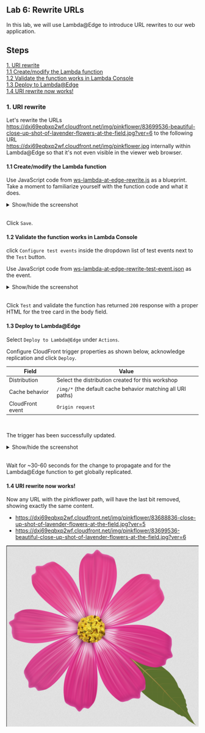 ## Lab 6: Rewrite URLs

In this lab, we will use Lambda@Edge to introduce URL rewrites to our web application.


## Steps

[1. URI rewrite](#1-uri-rewrite)  
[1.1 Create/modify the Lambda function](#11-createmodify-the-lambda-function)  
[1.2 Validate the function works in Lambda Console](#12-validate-the-function-works-in-lambda-console)  
[1.3 Deploy to Lambda@Edge](#13-deploy-to-lambdaedge)  
[1.4 URI rewrite now works!](#14-uri-rewrite-now-works)  

### 1. URI rewrite

Let's rewrite the URLs
https://dxi69eqbxp2wf.cloudfront.net/img/pinkflower/83699536-beautiful-close-up-shot-of-lavender-flowers-at-the-field.jpg?ver=6
to the following URL  
https://dxi69eqbxp2wf.cloudfront.net/img/pinkflower.jpg
internally within Lambda@Edge so that it's not even visible in the viewer web browser.

#### 1.1 Create/modify the Lambda function

Use JavaScript code from [ws-lambda-at-edge-rewrite.js](./ws-lambda-at-edge-rewrite.js) as a blueprint. Take a moment to familiarize yourself with the function code and what it does.

<details><summary>Show/hide the screenshot</summary>
  
<kbd>![x](./img/1-01-rewrite-url.png)</kbd>
</details><br/>

Click `Save`.

#### 1.2 Validate the function works in Lambda Console

click `Configure test events` inside the dropdown list of test events next to the `Test` button.

Use JavaScript code from [ws-lambda-at-edge-rewrite-test-event.json](./ws-lambda-at-edge-rewrite-test-event.json) as the event.

<details><summary>Show/hide the screenshot</summary>
  
<kbd>![x](./img/1-02-test-event-1.png)</kbd>
</details><br/>


Click `Test` and validate the function has returned `200` response with a proper HTML for the tree card in the body field.

</details>

#### 1.3 Deploy to Lambda@Edge

Select `Deploy to Lambda@Edge` under `Actions`. 

Configure CloudFront trigger properties as shown below, acknowledge replication and click `Deploy`.

Field | Value
--- | ---
Distribution | Select the distribution created for this workshop
Cache behavior | `/img/*` (the default cache behavior matching all URI paths)
CloudFront event | `Origin request`

</details><br/>

The trigger has been successfully updated.

<details><summary>Show/hide the screenshot</summary>
  
<kbd>![x](./img/1-05-deploy-to-lambda-edge-success.png)</kbd>
</details><br/>

Wait for ~30-60 seconds for the change to propagate and for the Lambda@Edge function to get globally replicated.

#### 1.4 URI rewrite now works!

Now any URL with the pinkflower path, will have the last bit removed,  showing exactly the same content.

* https://dxi69eqbxp2wf.cloudfront.net/img/pinkflower/83688836-close-up-shot-of-lavender-flowers-at-the-field.jpg?ver=5
* https://dxi69eqbxp2wf.cloudfront.net/img/pinkflower/83699536-beautiful-close-up-shot-of-lavender-flowers-at-the-field.jpg?ver=6

<kbd>![x](./img/1-06-pretty-uri.png)</kbd>
